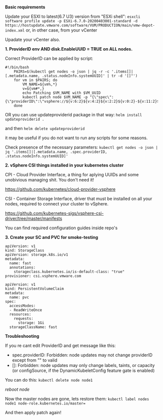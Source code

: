**Basic requirements**

Update your ESXI to latest(6.7 U3) version from "ESXi shell":
```esxcli software profile update -p ESXi-6.7.0-20200403001-standard -d https://hostupdate.vmware.com/software/VUM/PRODUCTION/main/vmw-depot-index.xml```
or, in other case, from your vCenter

Upadate your vCenter also.

**1. ProviderID env AND disk.EnableUUID = TRUE on ALL nodes.**

Correct ProviderID can be applied by script:
```
#!/bin/bash
    PAIRS=$(kubectl get nodes -o json | jq -r -c '.items[]|[.metadata.name, .status.nodeInfo.systemUUID]' | tr -d '[]"')
    for vm in $PAIRS; do
    	VM_NAME=${vm%,*}
    	v=${vm#*,}
    	echo Patching $VM_NAME with $VM_UUID
    	kubectl patch node $VM_NAME -p "{\"spec\":{\"providerID\":\"vsphere://${v:6:2}${v:4:2}${v:2:2}${v:0:2}-${v:11:2}${v:9:2}-${v:16:2}${v:14:2}${v:18:36}\"}}"
    done
```

OR you can use updateproviderid package in that way:
```helm install updateproviderid .```

and then
```helm delete updateproviderid```

it may be useful if you do not want to run any scripts for some reasons.

Check presence of the necessary parameters:
```kubectl get nodes -o json | jq '.items[]|[.metadata.name, .spec.providerID, .status.nodeInfo.systemUUID]'```

**2. vSphere CSI things installed in your kubernetes cluster**

CPI - Cloud Provider Interface, a thing for aplying UUIDs and some unobivious managing shit. You don't need it!

https://github.com/kubernetes/cloud-provider-vsphere

CSI - Container Storage Interface, driver that must be installed on all your nodes, required to connect your cluster to vSphere.

https://github.com/kubernetes-sigs/vsphere-csi-driver/tree/master/manifests

You can find required configuration guides inside repo's

**3. Create your SC and PVC for smoke-testing**
```
apiVersion: v1
kind: StorageClass
apiVersion: storage.k8s.io/v1
metadata:
  name: fast
  annotations:
    storageclass.kubernetes.io/is-default-class: "true"
provisioner: csi.vsphere.vmware.com
```
```
apiVersion: v1
kind: PersistentVolumeClaim
metadata:
  name: pvc
spec:
  accessModes:
  - ReadWriteOnce
  resources:
    requests:
      storage: 1Gi
  storageClassName: fast
```


**Troubleshooting**

If you re cant edit ProviderID and get message like this: 

* spec.providerID: Forbidden: node updates may not change providerID except from "" to valid
* []: Forbidden: node updates may only change labels, taints, or capacity (or configSource, if the DynamicKubeletConfig feature gate is enabled)

You can do this: 
```kubectl delete node node1```

*reboot node*

Now the master nodes are gone, lets restore them:
```kubectl label nodes node1 node-role.kubernetes.io/master=```

And then apply patch again!
